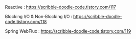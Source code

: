 Reactive : https://scribble-doodle-code.tistory.com/117

Blocking I/O & Non-Blocking I/O : https://scribble-doodle-code.tistory.com/118

Spring WebFlux : https://scribble-doodle-code.tistory.com/119